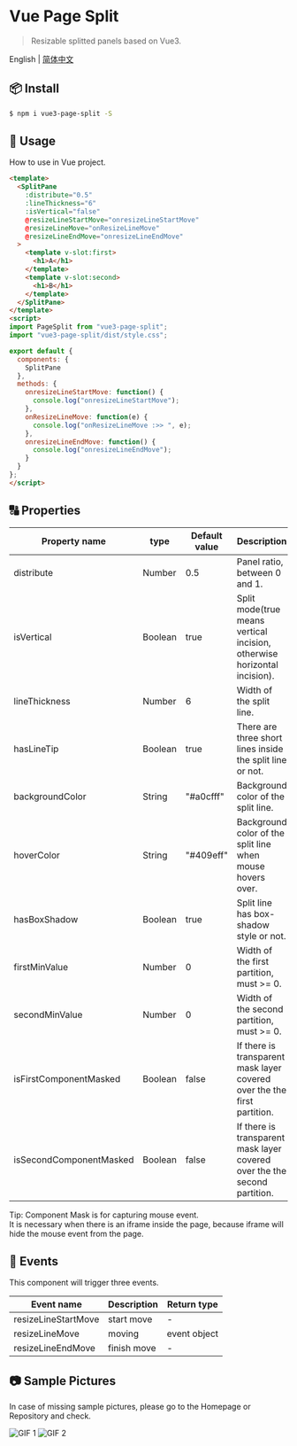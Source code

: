 # Vue Page Split

> Resizable splitted panels based on Vue3.

English | [简体中文](./README.md)

## 📦 Install

``` bash
$ npm i vue3-page-split -S
```
## 🔨 Usage

How to use in Vue project.

```html
<template>
  <SplitPane
    :distribute="0.5"
    :lineThickness="6"
    :isVertical="false"
    @resizeLineStartMove="onresizeLineStartMove"
    @resizeLineMove="onResizeLineMove"
    @resizeLineEndMove="onresizeLineEndMove"
  >
    <template v-slot:first>
      <h1>A</h1>
    </template>
    <template v-slot:second>
      <h1>B</h1>
    </template>
  </SplitPane>
</template>
<script>
import PageSplit from "vue3-page-split";
import "vue3-page-split/dist/style.css";

export default {
  components: {
    SplitPane
  },
  methods: {
    onresizeLineStartMove: function() {
      console.log("onresizeLineStartMove");
    },
    onResizeLineMove: function(e) {
      console.log("onResizeLineMove :>> ", e);
    },
    onresizeLineEndMove: function() {
      console.log("onresizeLineEndMove");
    }
  }
};
</script>
```

## 🔠 Properties

| Property name           | type    | Default value | Description                                                               |
|-------------------------|---------|---------------|---------------------------------------------------------------------------|
| distribute              | Number  | 0.5           | Panel ratio, between 0 and 1.                                             |
| isVertical              | Boolean | true          | Split mode(true means vertical incision, otherwise horizontal incision).  |
| lineThickness           | Number  | 6             | Width of the split line.                                                  |
| hasLineTip              | Boolean | true          | There are three short lines inside the split line or not.                 |
| backgroundColor         | String  | "#a0cfff"     | Background color of the split line.                                       |
| hoverColor              | String  | "#409eff"     | Background color of the split line when mouse hovers over.                |
| hasBoxShadow            | Boolean | true          | Split line has box-shadow style or not.                                   |
| firstMinValue           | Number  | 0             | Width of the first partition, must >= 0.                                  |
| secondMinValue          | Number  | 0             | Width of the second partition, must >= 0.                                 |
| isFirstComponentMasked  | Boolean | false         | If there is transparent mask layer covered over the the first partition.  |
| isSecondComponentMasked | Boolean | false         | If there is transparent mask layer covered over the the second partition. |

Tip: Component Mask is for capturing mouse event.  
It is necessary when there is an iframe inside the page, because iframe will hide the mouse event from the page.

## 🎺 Events
This component will trigger three events.

| Event name          | Description | Return type  |
|---------------------|-------------|--------------|
| resizeLineStartMove | start move  | -            |
| resizeLineMove      | moving      | event object |
| resizeLineEndMove   | finish move | -            |


## 📷 Sample Pictures
In case of missing sample pictures, please go to the Homepage or Repository and check.

![GIF 1](https://gitee.com/bi2008/vue-page-split/raw/master/screenshot/vue-page-split-demo.gif)
![GIF 2](https://gitee.com/bi2008/vue-page-split/raw/master/screenshot/3.png)
